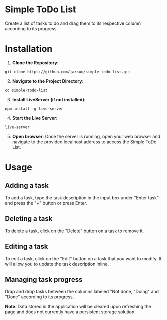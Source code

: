 # Simple ToDo List
Create a list of tasks to do and drag them to its respective column according to its progress.

# Installation
1. **Clone the Repository**:
```
git clone https://github.com/jarsuu/simple-todo-list.git
```

2. **Navigate to the Project Directory**:
```
cd simple-todo-list
```
3. **Install LiveServer (if not installed)**:
```
npm install -g live-server
```

4. **Start the Live Server**:
```
live-server
```

5. **Open browser**:
Once the server is running, open your web browser and navigate to the provided localhost address to access the Simple ToDo List.

# Usage
## Adding a task
To add a task, type the task description in the input box under "Enter task" and press the "+" button or press Enter.

## Deleting a task
To delete a task, click on the "Delete" button on a task to remove it.

## Editing a task
To edit a task, click on the "Edit" button on a task that you want to modify. It will allow you to update the task description inline.

## Managing task progress
Drap and drop tasks between the columns labeled "Not done, "Doing" and "Done" according to its progress.

**Note**: Data stored in the application will be cleared upon refreshing the page and does not currently have a persistent storage solution.